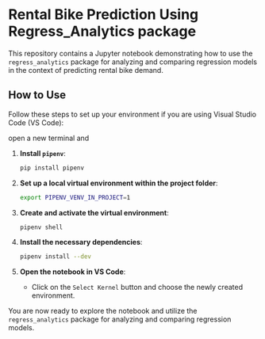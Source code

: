 # Rental Bike Prediction Using Regress_Analytics package

This repository contains a Jupyter notebook demonstrating how to use the `regress_analytics` package for analyzing and comparing regression models in the context of predicting rental bike demand.

## How to Use

Follow these steps to set up your environment if you are using Visual Studio Code (VS Code):

open a new terminal and

1. **Install `pipenv`**:
    ```sh
    pip install pipenv
    ```

2. **Set up a local virtual environment within the project folder**:
    ```sh
    export PIPENV_VENV_IN_PROJECT=1
    ```

3. **Create and activate the virtual environment**:
    ```sh
    pipenv shell
    ```

4. **Install the necessary dependencies**:
    ```sh
    pipenv install --dev
    ```

5. **Open the notebook in VS Code**:
    - Click on the `Select Kernel` button and choose the newly created environment.

You are now ready to explore the notebook and utilize the `regress_analytics` package for analyzing and comparing regression models.

